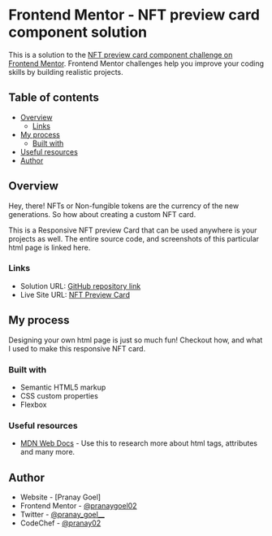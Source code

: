 # Frontend Mentor - NFT preview card component solution

This is a solution to the [NFT preview card component challenge on Frontend Mentor](https://www.frontendmentor.io/challenges/nft-preview-card-component-SbdUL_w0U). Frontend Mentor challenges help you improve your coding skills by building realistic projects. 

## Table of contents

- [Overview](#overview)
  - [Links](#links)
- [My process](#my-process)
  - [Built with](#built-with)
- [Useful resources](#useful-resources)
- [Author](#author)

## Overview
Hey, there! NFTs or Non-fungible tokens are the currency of the new generations. So how about creating a custom NFT card.

This is a Responsive NFT preview Card that can be used anywhere is your projects as well. The entire source code, and screenshots of this particular html page is linked here.

### Links

- Solution URL: [GitHub repository link](https://github.com/pranaygoel02/NFT-preview-card.git)
- Live Site URL: [NFT Preview Card](https://pranaygoel02.github.io/NFT-preview-card/)

## My process
Designing your own html page is just so much fun! Checkout how, and what I used to make this responsive NFT card.

### Built with
- Semantic HTML5 markup
- CSS custom properties
- Flexbox


### Useful resources

- [MDN Web Docs](https://developer.mozilla.org/en-US/docs/Web/HTML) - Use this to research more about html tags, attributes and many more.

## Author

- Website - [Pranay Goel]
- Frontend Mentor - [@pranaygoel02](https://www.frontendmentor.io/profile/pranaygoel02)
- Twitter - [@pranay_goel__](https://twitter.com/pranay_goel__)
- CodeChef - [@pranay02](https://www.codechef.com/users/pranay02)
